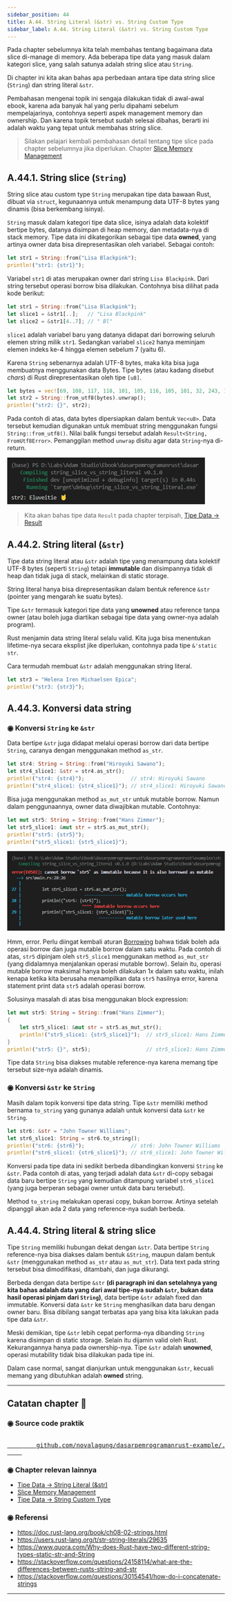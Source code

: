 ```yaml
---
sidebar_position: 44
title: A.44. String Literal (&str) vs. String Custom Type
sidebar_label: A.44. String Literal (&str) vs. String Custom Type
---
```


Pada chapter sebelumnya kita telah membahas tentang bagaimana data slice di-manage di memory. Ada beberapa tipe data yang masuk dalam kategori slice, yang salah satunya adalah string slice atau `String`.

Di chapter ini kita akan bahas apa perbedaan antara tipe data string slice (`String`) dan string literal `&str`.

Pembahasan mengenai topik ini sengaja dilakukan tidak di awal-awal ebook, karena ada banyak hal yang perlu dipahami sebelum mempelajarinya, contohnya seperti aspek management memory dan ownership. Dan karena topik tersebut sudah selesai dibahas, berarti ini adalah waktu yang tepat untuk membahas string slice.

> Silakan pelajari kembali pembahasan detail tentang tipe slice pada chapter sebelumnya jika diperlukan. Chapter [Slice Memory Management](/basic/slice-memory-management)

## A.44.1. String slice (`String`)

String slice atau custom type `String` merupakan tipe data bawaan Rust, dibuat via `struct`, kegunaannya untuk menampung data UTF-8 bytes yang dinamis (bisa berkembang isinya).

`String` masuk dalam kategori tipe data slice, isinya adalah data kolektif bertipe bytes, datanya disimpan di heap memory, dan metadata-nya di stack memory. Tipe data ini dikategorikan sebagai tipe data **owned**, yang artinya owner data bisa direpresentasikan oleh variabel. Sebagai contoh:

```rust
let str1 = String::from("Lisa Blackpink");
println!("str1: {str1}");
```

Variabel `str1` di atas merupakan owner dari string `Lisa Blackpink`. Dari string tersebut operasi borrow bisa dilakukan. Contohnya bisa dilihat pada kode berikut:

```rust
let str1 = String::from("Lisa Blackpink");
let slice1 = &str1[..];   // "Lisa Blackpink"
let slice2 = &str1[4..7]; // " Bl"
```

`slice1` adalah variabel baru yang datanya didapat dari borrowing seluruh elemen string milik `str1`. Sedangkan variabel `slice2` hanya meminjam elemen indeks ke-4 hingga elemen sebelum 7 (yaitu 6).

Karena `String` sebenarnya adalah UTF-8 bytes, maka kita bisa juga membuatnya menggunakan data Bytes. Tipe bytes (atau kadang disebut *chars*) di Rust direpresentasikan oleh tipe `[u8]`.

```rust
let bytes = vec![69, 108, 117, 118, 101, 105, 116, 105, 101, 32, 243, 159, 164, 152];
let str2 = String::from_utf8(bytes).unwrap();
println!("str2: {}", str2);
```

Pada contoh di atas, data bytes dipersiapkan dalam bentuk `Vec<u8>`. Data tersebut kemudian digunakan untuk membuat string menggunakan fungsi `String::from_utf8()`. Nilai balik fungsi tersebut adalah `Result<String, FromUtf8Error>`. Pemanggilan method `unwrap` disitu agar data `String`-nya di-return.

![String slcie vs string literal](img/string-slice-vs-string-literal-1.png)

> Kita akan bahas tipe data `Result` pada chapter terpisah, [Tipe Data → Result](/basic/result-type)

## A.44.2. String literal (`&str`)

Tipe data string literal atau `&str` adalah tipe yang menampung data kolektif UTF-8 bytes (seperti `String`) tetapi **immutable** dan disimpannya tidak di heap dan tidak juga di stack, melainkan di static storage.

String literal hanya bisa direpresentasikan dalam bentuk reference `&str` (pointer yang mengarah ke suatu bytes).

Tipe `&str` termasuk kategori tipe data yang **unowned** atau reference tanpa owner (atau boleh juga diartikan sebagai tipe data yang owner-nya adalah program).

Rust menjamin data string literal selalu valid. Kita juga bisa menentukan lifetime-nya secara eksplist jike diperlukan, contohnya pada tipe `&'static str`.

Cara termudah membuat `&str` adalah menggunakan string literal.

```rust
let str3 = "Helena Iren Michaelsen Epica";
println!("str3: {str3}");
```

## A.44.3. Konversi data string

### ◉ Konversi `String` ke `&str`

Data bertipe `&str` juga didapat melalui operasi borrow dari data bertipe `String`, caranya dengan menggunakan method `as_str`.

```rust
let str4: String = String::from("Hiroyuki Sawano");
let str4_slice1: &str = str4.as_str();
println!("str4: {str4}");               // str4: Hiroyuki Sawano
println!("str4_slice1: {str4_slice1}"); // str4_slice1: Hiroyuki Sawano
```

Bisa juga menggunakan method `as_mut_str` untuk mutable borrow. Namun dalam penggunaannya, owner data diwajibkan mutable. Contohnya:

```rust
let mut str5: String = String::from("Hans Zimmer");
let str5_slice1: &mut str = str5.as_mut_str();
println!("str5: {str5}");
println!("str5_slice1: {str5_slice1}");
```

![String slcie vs string literal](img/string-slice-vs-string-literal-2.png)

Hmm, error. Perlu diingat kembali aturan [Borrowing](/basic/borrowing) bahwa tidak boleh ada operasi borrow dan juga mutable borrow dalam satu waktu. Pada contoh di atas, `str5` dipinjam oleh `str5_slice1` menggunakan method `as_mut_str` (yang didalamnya menjalankan operasi mutable borrow). Selain itu, operasi mutable borrow maksimal hanya boleh dilakukan 1x dalam satu waktu, inilah kenapa ketika kita berusaha menampilkan data `str5` hasilnya error, karena statement print data `str5` adalah operasi borrow.

Solusinya masalah di atas bisa menggunakan block expression:

```rust
let mut str5: String = String::from("Hans Zimmer");
{
    let str5_slice1: &mut str = str5.as_mut_str();
    println!("str5_slice1: {str5_slice1}");  // str5_slice1: Hans Zimmer
}
println!("str5: {}", str5);                  // str5_slice1: Hans Zimmer
```

Tipe data `String` bisa diakses mutable reference-nya karena memang tipe tersebut size-nya adalah dinamis.

### ◉ Konversi `&str` ke `String`

Masih dalam topik konversi tipe data string. Tipe `&str` memiliki method bernama `to_string` yang gunanya adalah untuk konversi data `&str` ke `String`.

```rust
let str6: &str = "John Towner Williams";
let str6_slice1: String = str6.to_string();
println!("str6: {str6}");               // str6: John Towner Williams
println!("str6_slice1: {str6_slice1}"); // str6_slice1: John Towner Williams
```

Konversi pada tipe data ini sedikit berbeda dibandingkan konversi `String` ke `&str`. Pada contoh di atas, yang terjadi adalah data `&str` di-copy sebagai data baru bertipe `String` yang kemudian ditampung variabel `str6_slice1` (yang juga berperan sebagai owner untuk data baru tersebut).

Method `to_string` melakukan operasi copy, bukan borrow. Artinya setelah dipanggil akan ada 2 data yang reference-nya sudah berbeda.

## A.44.4. String literal & string slice

Tipe `String` memiliki hubungan dekat dengan `&str`. Data bertipe `String` reference-nya bisa diakses dalam bentuk `&String`, maupun dalam bentuk `&str` (menggunakan method `as_str` atau `as_mut_str`). Data text pada string tersebut bisa dimodifikasi, ditambahi, dan juga dikurangi.

Berbeda dengan data bertipe `&str` **(di paragraph ini dan setelahnya yang kita bahas adalah data yang dari awal tipe-nya sudah `&str`, bukan data hasil operasi pinjam dari `String`)**, data bertipe `&str` adalah fixed dan immutable. Konversi data `&str` ke `String` menghasilkan data baru dengan owner baru. Bisa dibilang sangat terbatas apa yang bisa kita lakukan pada tipe data `&str`.

Meski demikian, tipe `&str` lebih cepat performa-nya dibanding `String` karena disimpan di static storage. Selain itu dijamin valid oleh Rust. Kekurangannya hanya pada ownership-nya. Tipe `&str` adalah **unowned**, operasi mutability tidak bisa dilakukan pada tipe ini.

Dalam case normal, sangat dianjurkan untuk menggunakan `&str`, kecuali memang yang dibutuhkan adalah **owned** string.

---

## Catatan chapter 📑

### ◉ Source code praktik

<pre>
    <a href="https://github.com/novalagung/dasarpemrogramanrust-example/tree/master/string_slice_vs_string_literal">
        github.com/novalagung/dasarpemrogramanrust-example/../string_slice_vs_string_literal
    </a>
</pre>

### ◉ Chapter relevan lainnya

- [Tipe Data → String Literal (&str)](/basic/tipe-data-string-literal)
- [Slice Memory Management](/basic/slice-memory-management)
- [Tipe Data → String Custom Type](/basic/tipe-data-custom-type-string-slice)

### ◉ Referensi

- https://doc.rust-lang.org/book/ch08-02-strings.html
- https://users.rust-lang.org/t/str-string-literals/29635
- https://www.quora.com/Why-does-Rust-have-two-different-string-types-static-str-and-String
- https://stackoverflow.com/questions/24158114/what-are-the-differences-between-rusts-string-and-str
- https://stackoverflow.com/questions/30154541/how-do-i-concatenate-strings

---
